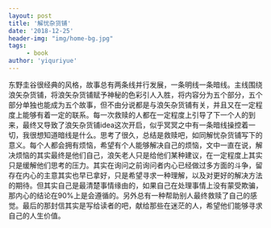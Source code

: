 ```yaml
---
layout: post
title: '解忧杂货铺'
date: '2018-12-25'
header-img: "img/home-bg.jpg"
tags:
     - book
author: 'yiquriyue'
---
```


东野圭谷很经典的风格，故事总有两条线并行发展，一条明线一条暗线。主线围绕浪矢杂货铺，将浪矢杂货铺赋予神秘的色彩引人入胜，将内容分为五个部分，五个部分单独也能成为五个故事，但不由分说都是与浪矢杂货铺有关，并且又在一定程度上能够有着一定的联系。每一次救赎的人都在一定程度上引导了下一个人的到来，最终又导致了浪矢杂货铺idea这次开启，似乎冥冥之中有一条暗线操控着一切，我很想知道暗线是什么。思考了很久，总结是救赎吧，如同解忧杂货铺写下的意义。每个人都会拥有烦恼，希望有个人能够解决自己的烦恼，文中一直在说，解决烦恼的其实最终是他们自己，浪矢老人只是给他们某种建议，在一定程度上其实只是缓解他们思考的压力。其实在询问之前询问者内心已经做过多方面的斗争，留存在内心的主意其实也早已拿好，只是希望寻求一种理解，以及对更好的解决方法的期待。但其实自己是最清楚事情缘由的，如果自己在处理事情上没有蒙受欺骗，那内心的结论在90%上是会遵循的。另外总有一种帮助别人最终救赎了自己的感觉。最后的那封信其实是写给读者的吧，献给那些在迷茫的人，希望他们能够寻求自己的人生价值。 

